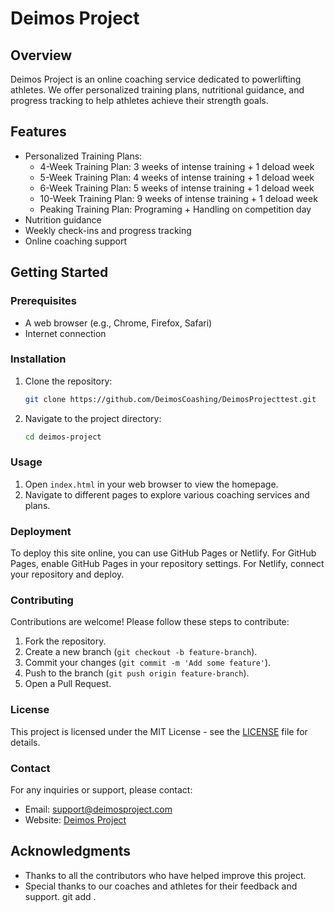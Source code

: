 # Deimos Project

## Overview
Deimos Project is an online coaching service dedicated to powerlifting athletes. We offer personalized training plans, nutritional guidance, and progress tracking to help athletes achieve their strength goals.

## Features
- Personalized Training Plans:
  - 4-Week Training Plan: 3 weeks of intense training + 1 deload week
  - 5-Week Training Plan: 4 weeks of intense training + 1 deload week
  - 6-Week Training Plan: 5 weeks of intense training + 1 deload week
  - 10-Week Training Plan: 9 weeks of intense training + 1 deload week
  - Peaking Training Plan: Programing + Handling on competition day
- Nutrition guidance
- Weekly check-ins and progress tracking
- Online coaching support

## Getting Started

### Prerequisites
- A web browser (e.g., Chrome, Firefox, Safari)
- Internet connection

### Installation
1. Clone the repository:
    ```sh
    git clone https://github.com/DeimosCoashing/DeimosProjecttest.git
    ```
2. Navigate to the project directory:
    ```sh
    cd deimos-project
    ```

### Usage
1. Open `index.html` in your web browser to view the homepage.
2. Navigate to different pages to explore various coaching services and plans.

### Deployment
To deploy this site online, you can use GitHub Pages or Netlify. For GitHub Pages, enable GitHub Pages in your repository settings. For Netlify, connect your repository and deploy.

### Contributing
Contributions are welcome! Please follow these steps to contribute:
1. Fork the repository.
2. Create a new branch (`git checkout -b feature-branch`).
3. Commit your changes (`git commit -m 'Add some feature'`).
4. Push to the branch (`git push origin feature-branch`).
5. Open a Pull Request.

### License
This project is licensed under the MIT License - see the [LICENSE](LICENSE) file for details.

### Contact
For any inquiries or support, please contact:
- Email: support@deimosproject.com
- Website: [Deimos Project](https://yourwebsite.com)

## Acknowledgments
- Thanks to all the contributors who have helped improve this project.
- Special thanks to our coaches and athletes for their feedback and support.
git add .

